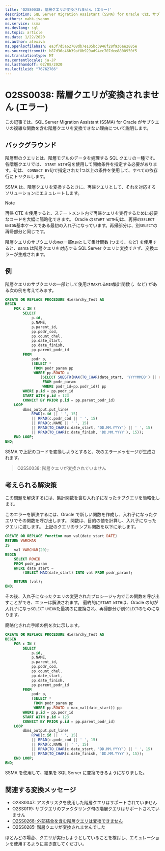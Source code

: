 ```yaml
---
title: 'O2SS0038: 階層クエリが変換されません (エラー)'
description: SQL Server Migration Assistant (SSMA) for Oracle では、サブクエリの複雑な関数を含む階層クエリを変換できないいくつかの理由について説明します。
authors: nahk-ivanov
ms.service: ssma
ms.devlang: sql
ms.topic: article
ms.date: 1/22/2020
ms.author: alexiva
ms.openlocfilehash: ea3f7d5a62708db7e105bc3946f28f936ae2885e
ms.sourcegitcommit: b87d36c46b39af8b929ad94ec707dee8800950f5
ms.translationtype: MT
ms.contentlocale: ja-JP
ms.lasthandoff: 02/08/2020
ms.locfileid: "76762766"
---
```

# <a name="o2ss0038-hierarchical-query-not-converted-error"></a>O2SS0038: 階層クエリが変換されません (エラー)

この記事では、SQL Server Migration Assistant (SSMA) for Oracle がサブクエリの複雑な関数を含む階層クエリを変換できない理由について説明します。

## <a name="background"></a>バックグラウンド

階層型のクエリとは、階層モデルのデータを処理する SQL クエリの一種です。 各階層クエリでは、 `START WITH`句を使用して開始条件を指定する必要があります。句は、 `CONNECT BY`句で指定された1つ以上の条件を使用して、すべての依存行にトリクルします。

SSMA は、階層クエリを変換するときに、再帰クエリとして、それを対応するソリューションにエミュレートします。

> [!NOTE]
> 再帰 CTE を使用すると、ステートメント内で再帰クエリを実行するために必要なコードを大幅に簡略化できます。 Oracle の`START WITH`句は、再帰の`SELECT` `UNION`基本ケースである最初の入れ子になっています。再帰部分は、別`SELECT`の再帰部分と同じです。

階層クエリのサブクエリの`MAX`一部`MIN`として集計関数 (つまり、など) を使用すると、ssma は階層クエリを対応する SQL Server クエリに変換できず、変換エラーが生成されます。

## <a name="example"></a>例

階層クエリのサブクエリの一部として使用さ`MAX`れる`MIN`集計関数 (、など) がある次の例を考えてみます。

```sql
CREATE OR REPLACE PROCEDURE Hierarchy_Test AS
BEGIN
    FOR c IN (
        SELECT
            p.id,
            p.NAME,
            p.parent_id,
            pp.podr_cod,
            pp.count_chel,
            pp.date_start,
            pp.date_finish,
            pp.parent_podr_id
        FROM
            podr p,
            (SELECT *
             FROM podr_param pp
             WHERE pp.ROWID =
                (SELECT SUBSTR(MAX(TO_CHAR(date_start, 'YYYYMMDD') || rowid), 9)
                 FROM podr_param
                 WHERE podr_id=pp.podr_id)) pp
        WHERE p.id = pp.podr_id
        START WITH p.id = 123
        CONNECT BY PRIOR p.id = pp.parent_podr_id)
    LOOP
        dbms_output.put_line(
            RPAD(c.id || ' ', 15)
            || RPAD(c.podr_cod || ' ', 15)
            || RPAD(c.NAME || ' ', 15)
            || RPAD(TO_CHAR(c.date_start, 'DD.MM.YYYY') || ' ', 15)
            || RPAD(TO_CHAR(c.date_finish, 'DD.MM.YYYY'), 15));
    END LOOP;
END;
```

SSMA で上記のコードを変換しようとすると、次のエラーメッセージが生成されます。

> O2SS0038: 階層クエリが変換されていません

## <a name="possible-remedies"></a>考えられる解決策

この問題を解決するには、集計関数を含む入れ子になったサブクエリを簡略化します。

このエラーを解決するには、Oracle で新しい関数を作成し、入れ子になったクエリでその関数を呼び出します。 関数は、目的の値を計算し、入れ子になったクエリに渡します。 上記のクエリのサンプル関数を以下に示します。

```sql
CREATE OR REPLACE function max_val(date_start DATE)
RETURN VARCHAR
IS
    val VARCHAR(20);
BEGIN
    SELECT ROWID
    FROM podr_param
    WHERE date_start =
        (SELECT MAX(date_start) INTO val FROM podr_param);

    RETURN (val);
END;
```

その後、入れ子になったクエリの変更されたプロシージャ内でこの関数を呼び出すことができ、エラーは解決されます。 最終的に`START WITH`は、Oracle の句が入れ子になっ`SELECT` `UNION`た最初のに変換され、再帰部分が別`SELECT`のものになります。

簡略化された手順の例を次に示します。

```sql
CREATE OR REPLACE PROCEDURE Hierarchy_Test AS
BEGIN
    FOR c IN (
        SELECT
            p.id,
            p.NAME,
            p.parent_id,
            pp.podr_cod,
            pp.count_chel,
            pp.date_start,
            pp.date_finish,
            pp.parent_podr_id
        FROM
            podr p,
            (SELECT *
             FROM podr_param pp
             WHERE pp.ROWID = max_val(date_start)) pp
        WHERE p.id = pp.podr_id
        START WITH p.id = 123
        CONNECT BY PRIOR p.id = pp.parent_podr_id)
    LOOP
        dbms_output.put_line(
            RPAD(c.id || ' ', 15)
            || RPAD(c.podr_cod || ' ', 15)
            || RPAD(c.NAME || ' ', 15)
            || RPAD(TO_CHAR(c.date_start, 'DD.MM.YYYY') || ' ', 15)
            || RPAD(TO_CHAR(c.date_finish, 'DD.MM.YYYY'), 15));
    END LOOP;
END;
```

SSMA を使用して、結果を SQL Server に変換できるようになりました。

## <a name="related-conversion-messages"></a>関連する変換メッセージ

* O2SS0047: アスタリスクを使用した階層クエリはサポートされていません
* O2SS0119: サブクエリのファクタリング句の階層クエリはサポートされていません
* [O2SS0268: 外部結合を含む階層クエリは変換できません](o2ss0268.md)
* O2SS0285: 階層クエリが変換されませんでした

ほとんどの場合、クエリが実行しようとしていることを検討し、エミュレーションを使用するように書き直してください。

